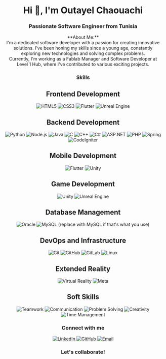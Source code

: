 <h1 align="center">Hi 👋, I'm Outayel Chaouachi</h1>
<h3 align="center">Passionate Software Engineer from Tunisia</h3>

<p align="center">
  **About Me:**
  <br>
  I'm a dedicated software developer with a passion for creating innovative solutions. I've been honing my skills since a young age, constantly exploring new technologies and solving complex problems. 
  <br>
  Currently, I'm working as a Fablab Manager and Software Developer at Level 1 Hub, where I've contributed to various exciting projects. 
</p>

<h3 align="center">Skills</h3>

<div align="center">
  <h2>Frontend Development</h2>
  <img src="https://img.shields.io/badge/html5-orange" alt="HTML5">
  <img src="https://img.shields.io/badge/css3-orange" alt="CSS3">
  <img src="https://img.shields.io/badge/flutter-blue" alt="Flutter">
  <img src="https://img.shields.io/badge/unreal_engine-orange" alt="Unreal Engine">
</div>

<div align="center">
  <h2>Backend Development</h2>
  <img src="https://img.shields.io/badge/python-yellow" alt="Python">
  <img src="https://img.shields.io/badge/nodejs-green" alt="Node.js">
  <img src="https://img.shields.io/badge/java-orange" alt="Java">
  <img src="https://img.shields.io/badge/c-blue" alt="C">
  <img src="https://img.shields.io/badge/c%2B%2B-blue" alt="C++">
  <img src="https://img.shields.io/badge/c%23-blue" alt="C#">
  <img src="https://img.shields.io/badge/.net-blue" alt="ASP.NET">
  <img src="https://img.shields.io/badge/php-purple" alt="PHP">
  <img src="https://img.shields.io/badge/spring-red" alt="Spring">
  <img src="https://img.shields.io/badge/codeigniter-orange" alt="CodeIgniter">
</div>

<div align="center">
  <h2>Mobile Development</h2>
  <img src="https://img.shields.io/badge/flutter-blue" alt="Flutter">
  <img src="https://img.shields.io/badge/unity-black" alt="Unity">
</div>

<div align="center">
  <h2>Game Development</h2>
  <img src="https://img.shields.io/badge/unity-black" alt="Unity">
  <img src="https://img.shields.io/badge/unreal_engine-orange" alt="Unreal Engine">
</div>

<div align="center">
  <h2>Database Management</h2>
  <img src="https://img.shields.io/badge/oracle-red" alt="Oracle">
  <img src="https://img.shields.io/badge/mysql-blue" alt="MySQL"> (replace with MySQL if that's what you use)
</div>

<div align="center">
  <h2>DevOps and Infrastructure</h2>
  <img src="https://img.shields.io/badge/git-blue" alt="Git">
  <img src="https://img.shields.io/badge/github-black" alt="GitHub">
  <img src="https://img.shields.io/badge/gitlab-red" alt="GitLab">
  <img src="https://img.shields.io/badge/linux-black" alt="Linux">
</div>

<div align="center">
  <h2>Extended Reality</h2>
  <img src="https://img.shields.io/badge/virtual_reality-magenta" alt="Virtual Reality">
  <img src="https://img.shields.io/badge/meta-blue" alt="Meta">
</div>

<div align="center">
  <h2>Soft Skills</h2>
  <img src="https://img.shields.io/badge/teamwork-green" alt="Teamwork">
  <img src="https://img.shields.io/badge/communication-blue" alt="Communication">
  <img src="https://img.shields.io/badge/problem%20solving-yellow" alt="Problem Solving">
  <img src="https://img.shields.io/badge/creativity-orange" alt="Creativity">
  <img src="https://img.shields.io/badge/time%20management-purple" alt="Time Management">
</div>

<h3 align="center">Connect with me</h3>

<div align="center">
  <a href="https://www.linkedin.com/in/your-linkedin-profile](https://www.linkedin.com/in/outayelchaoauchi/" target="_blank">
    <img src="https://img.shields.io/badge/linkedin-blue" alt="LinkedIn">
  </a>
  <a href="https://github.com/outayelchaouachi" target="_blank">
    <img src="https://img.shields.io/badge/github-black" alt="GitHub">
  </a>
  <a href="mailto:outayel.chaouachi@gmail.com" target="_blank">
    <img src="https://img.shields.io/badge/email-green" alt="Email">
  </a>
</div>


<h3 align="center">Let's collaborate!</h3>
